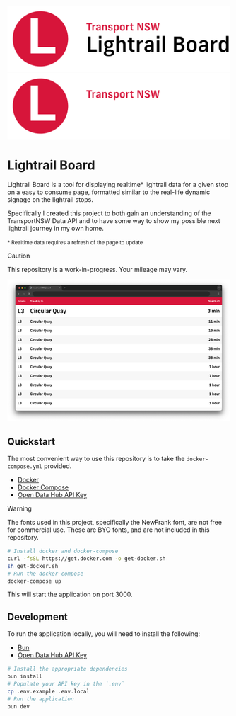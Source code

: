 <a href="#gh-light-mode-only">
<img src="./.github/assets/logo-light.png">
</a>
<a href="#gh-dark-mode-only">
<img src="./.github/assets/logo.png">
</a>
  
# Lightrail Board

Lightrail Board is a tool for displaying realtime* lightrail data for a given stop on a easy to consume page, formatted similar to the real-life dynamic signage on the lightrail stops.

Specifically I created this project to both gain an understanding of the TransportNSW Data API and to have some way to show my possible next lightrail journey in my own home.

<small>* Realtime data requires a refresh of the page to update</small>

> [!CAUTION]
> This repository is a work-in-progress. Your mileage may vary.

![Lightrail Board Screenshot](./.github/assets/preview.png)

## Quickstart

The most convenient way to use this repository is to take the `docker-compose.yml` provided.

- [Docker](https://www.docker.com/)
- [Docker Compose](https://docs.docker.com/compose/)
- [Open Data Hub API Key](https://opendata.transport.nsw.gov.au/get-started)

> [!WARNING]
> The fonts used in this project, specifically the NewFrank font, are not free for commercial use.
> These are BYO fonts, and are not included in this repository.

```sh
# Install docker and docker-compose
curl -fsSL https://get.docker.com -o get-docker.sh
sh get-docker.sh
# Run the docker-compose
docker-compose up
```

This will start the application on port 3000.

## Development

To run the application locally, you will need to install the following:

- [Bun](https://bun.sh/)
- [Open Data Hub API Key](https://opendata.transport.nsw.gov.au/get-started)

```sh
# Install the appropriate dependencies
bun install
# Populate your API key in the `.env`
cp .env.example .env.local
# Run the application
bun dev
```